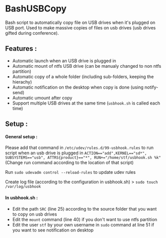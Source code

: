 # BashUSBCopy

Bash script to automatically copy file on USB drives when it's plugged on USB port.
Used to make massive copies of files on usb drives (usb drives gifted during conference).


Features : 
---------
* Automatic launch when an USB drive is plugged in
* Automatic mount of ntfs USB drive (can be manualy changed to non ntfs partition)
* Automatic copy of a whole folder (including sub-folders, keeping the hierachy)
* Automatic notification on the desktop when copy is done (using notify-send)
* Automatic umount after copy
* Support multiple USB drives at the same time (`usbhook.sh` is called each time)


Setup :
-----------

#### General setup :
Please add that command in `/etc/udev/rules.d/99-usbhook.rules` to run script when an usb drive is plugged in
`ACTION=="add",KERNEL=="sd*", SUBSYSTEMS=="usb", ATTRS{product}=="*", RUN+="/home/stf/usbhook.sh %k"`
(Change run command according to the location of that script)

Run `sudo udevadm control --reload-rules` to update udev rules

Create log file (according to the configuration in usbhook.sh) > `sudo touch /var/log/usbhook`

#### In usbhook.sh :
* Edit the path `SRC` (line 25) according to the source folder that you want to copy on usb drives
* Edit the `mount` command (line 40) if you don't want to use ntfs partition
* Edit the user `stf` by your own username in `sudo` command at line 51 if you want to see notification on desktop
